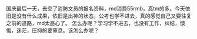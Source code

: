 
国庆最后一天，去交了消防文员的报名资料，md消费55rmb，真tm的多。今天依旧是没有什么成果，依旧是出神的状态，公考也学不进去，真的感觉自己又要往复之前的道路，md太恶心了。
怎么办呢？学习学不进去，也没有工作，纠结，懊悔，迷茫，压抑的要窒息。该怎么办呢？
